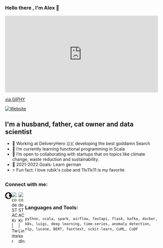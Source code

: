 ### Hello there , I'm Alex 👋
<div style="width:100%;height:0;padding-bottom:50%;position:relative;"><iframe src="https://giphy.com/embed/Nx0rz3jtxtEre" width="100%" height="100%" style="position:absolute" frameBorder="0" class="giphy-embed" allowFullScreen></iframe></div><p><a href="https://giphy.com/gifs/mrw-top-escalator-Nx0rz3jtxtEre">via GIPHY</a></p>

[![Website](https://img.shields.io/website?label=piece-data.com&style=for-the-badge&url=https%3A%2F%2Fpiece-data.com/)](https://piece-data.com/)

## I'm a husband, father, cat owner and data scientist

- 🔭 Working at DeliveryHero 🇩🇪 developing the best goddamn Search
- 🌱 I’m currently learning functional programming in Scala
- 👯 I’m open to collaborating with startups that on topics like climate change, waste reduction and sustainability.
- 🥅 2021-2022 Goals: Learn german
- ⚡ Fun fact: I love rubik's cube and 11x11x11 is my favorite

### Connect with me:

[<img align="left" alt="codeSTACKr.com" width="22px" src="https://raw.githubusercontent.com/iconic/open-iconic/master/svg/globe.svg" />][website]

[<img align="left" alt="codeSTACKr | Twitter" width="22px" src="https://cdn.jsdelivr.net/npm/simple-icons@v3/icons/twitter.svg" />][twitter]

[<img align="left" alt="codeSTACKr | LinkedIn" width="22px" src="https://cdn.jsdelivr.net/npm/simple-icons@v3/icons/linkedin.svg" />][linkedin]

<br />

### Languages and Tools:
```python, scala, spark, airflow, fastapi, flask, kafka, docker, k8s, luigi, deep learning, time-series, anomaly detection, nlp, lucene, BERT, fasttext, sckit-learn, CuML, CuDF```


[website]: https://piece-data.com/
[twitter]: https://twitter.com/subpath
[linkedin]: https://www.linkedin.com/in/aosipenko/
